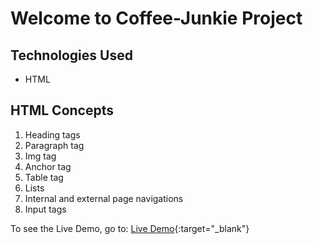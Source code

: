# Welcome to Coffee-Junkie Project

## Technologies Used

- HTML

## HTML Concepts

1. Heading tags
2. Paragraph tag
3. Img tag
4. Anchor tag
5. Table tag
6. Lists
7. Internal and external page navigations
8. Input tags

To see the Live Demo, go to: [Live Demo](https://excelr-vijay-excelr.github.io/coffee-junkie/){:target="_blank"}
